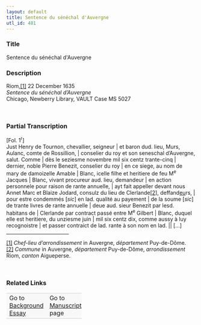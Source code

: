 ```yaml
---  
layout: default  
title: Sentence du sénéchal d'Auvergne  
utl_id: 481
---
```


### Title

Sentence du sénéchal d'Auvergne

### Description

<p>Riom,<a href="#_ftn1" name="_ftnref1" title="" id="_ftnref1">[1]</a> 22 December 1635<br /><em>Sentence du </em>s<em>énéchal d’Auvergne</em><br />
Chicago, Newberry Library, VAULT Case MS 5027</p>
<p> </p>


### Partial Transcription

<p align="left">[Fol. 1<sup>r</sup>]<br />
Just Henry de Tournon, chevallier, seigneur | et baron dud. lieu, Murs, Aulanc, comte de Rossillion, | conselier du roy et son seneschal d’Auvergne, salut. Comme | dès le seziesme novembre mil six centz trante-cinq | dernier, noble Pierre Benezit, conselier du roy | en ce siege, au nom de mary de damoizelle Amable | Blanc, icelle filhe et heritiere de feu M<sup>e</sup> Jacques | Blanc, vivant procureur aud. lieu, demandeur | en action personnele pour raison de rante annuelle, | ayt fait appeller devant nous Annet Marc et Blaize Jodard, consulz du lieu de Clerlande<a href="#_ftn2" name="_ftnref2" title="" id="_ftnref2">[2]</a>, deffand<u>eu</u>rs, | pour estre condemmés [<em>sic</em>] en lad. qualité au payement | de la soume [<em>sic</em>] de trante livres de rante annuelle | deue aud. sieur Benezit par lesd. habitans de | Clerlande par contract passé entre M<sup>e</sup> Gilbert | Blanc, duquel elle est heritiere, du unziesme juin | mil six centz dix, comme aussy à luy recognoistre | et passer contraict de lad. rante à son nom en lad. || […]</p>
<div>
<hr align="left" size="1" width="33%" /><div id="ftn1"><a href="#_ftnref1" name="_ftn1" title="" id="_ftn1">[1]</a> <em>Chef-lieu d’arrondissement</em> in Auvergne, <em>département </em>Puy-de-Dôme.</div>
<div id="ftn2"><a href="#_ftnref2" name="_ftn2" title="" id="_ftn2">[2]</a> <em>Commune</em> in Auvergne, <em>département</em> Puy-de-Dôme, <em>arrondissement</em> Riom, <em>canton</em> Aigueperse.</div>
</div>
<p align="left"> </p>


### Related Links

<table border="0.5" cellpadding="1" cellspacing="1" style="width: 200px; background-color:#F8F8F8;">
    <tbody style="border-color:#ccc">
        <tr style="border-color:#ccc">
            <td>Go to <a href="https://centerfordigitalhumanities.github.io/Newberry-French-paleography/_background_essay/481" target="_blank">Background Essay</a></td>
            <td>Go to <a href="https://centerfordigitalhumanities.github.io/Newberry-French-paleography/www/record.html?id=481" target="_blank">Manuscript</a> page</td>
        </tr>
    </tbody>
</table>
